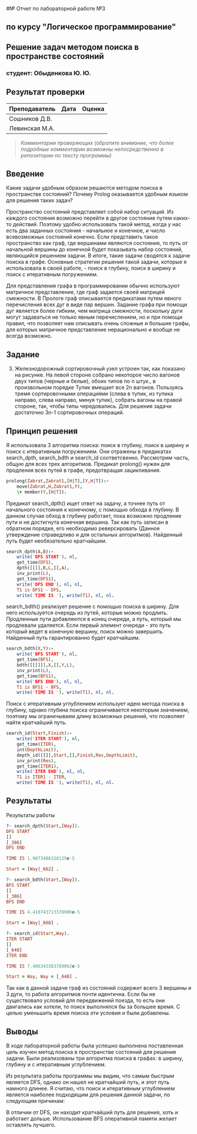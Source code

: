 #№ Отчет по лабораторной работе №3
## по курсу "Логическое программирование"

## Решение задач методом поиска в пространстве состояний

### студент: Обыденкова Ю. Ю.

## Результат проверки

| Преподаватель     | Дата         |  Оценка       |
|-------------------|--------------|---------------|
| Сошников Д.В. |              |               |
| Левинская М.А.|              |               |

> *Комментарии проверяющих (обратите внимание, что более подробные комментарии возможны непосредственно в репозитории по тексту программы)*


## Введение

Какие задачи удобным образом решаются методом поиска в пространстве состояний? Почему Prolog оказывается удобным языком для решения таких задач?

Пространство состояний представляет собой набор ситуаций. Из каждого состояния возможно перейти в другое состояние путем каких-то действий. Поэтому удобно использовать такой метод, когда у нас есть два заданных состояния - начальное и конечное, и число всевозможных состояний конечно. Если представить такое пространство как граф, где вершинами являются состояния, то путь от начальной вершины до конечной будет показывать набор состояний, являющийся решением задачи. В итоге, такие задачи сводятся к задаче поиска в графе. Основные стратегии решения такой задачи, которые я использовала в своей работе, - поиск в глубину, поиск в ширину и поиск с итеративным погружением.

Для представления графа в программировании обычно используют матричное представление, где граф задается своей матрицей смежности. В Прологе граф описывается предикатами путем явного перечисления всех дуг в виде пар вершин. Задание графа при помощи дуг является более гибким, чем матрица смежности, поскольку дуги могут задаваться не только явным перечислением, но и при помощи правил, что позволяет нам описывать очень сложные и большие графы, для которых матричное представление нерационально и вообще не всегда возможно.

## Задание

3. Железнодорожный сортировочный узел устроен так, как показано на
рисунке. На левой стороне собрано некоторое число вагонов двух типов
(черные и белые), обоих типов по n штук., в произвольном порядке
Тупик вмещает все 2n вагонов. Пользуясь тремя сортировочными
операциями (слева в тупик, из тупика направо, слева направо, минуя
тупик), собрать вагоны на правой стороне, так, чтобы типы чередовались.
Для решения задачи достаточно 3n-1 сортировочных операций.

## Принцип решения

Я использовала 3 алгоритма поиска: поиск в глубину, поиск в ширину и поиск с итеративным погружением. Они отражены в предикатах search_dpth, search_bdth и search_id соответсвенно.
Рассмотрим часть, общую для всех трех алгоритмов. Предикат prolong() нужен для продления всех путей в графе, предотвращая зацикливания.
```Prolog
prolong(Zabrat,Zabrat1,[H|T],[Y,H|T]):-
    move(Zabrat,H,Zabrat1,Y),
    \+ member(Y,[H|T]).
```
Предикат search_dpth() ищет ответ на задачу, а точнее путь от начального состояния к конечному, с помощью обхода в глубину. В данном случае обход в глубину работает, пока возможно продление пути и не достигнута конечная вершина. Так как путь записан в обратном порядке, его необходимо реверсировать (Данное утверждение справедливо и для остальных алгоритмов). Найденный путь будет необязательно кратчайшим.
```Prolog
search_dpth(A,B):-
    write('DFS START'), nl,
    get_time(DFS),
    dpth([[]],B,L,[],A),
    inv_print(L),
    get_time(DFS1),
    write('DFS END'), nl, nl,
    T1 is DFS1 - DFS,
    write('TIME IS '), write(T1), nl, nl.
```
search_bdth() реализует решение с помощью поиска в ширину. Для него используется очередь из путей, которые можно продлить. Продленные пути добавляются в конец очереди, а путь, который мы продлевали удаляется. Если первый элемент очереди - это путь который ведет в конечную вершину, поиск можно завершить. Найденный путь гарантированно будет кратчайшим.
```Prolog
search_bdth(X,Y):-
    write('BFS START'), nl,
    get_time(BFS),
    bdth([[[]]],X,[],Y,L),
    inv_print(L),
    get_time(BFS1),
    write('BFS END'), nl, nl,
    T1 is BFS1 - BFS,
    write('TIME IS '), write(T1), nl, nl.
```
Поиск с итеративным углублением использует идею метода поиска в глубину, однако глубина поиска ограничивается некоторым значением, поэтому мы ограничываем длину возможных решений, что позволяет найти кратчайший путь.
```Prolog
search_id(Start,Finish):-
    write('ITER START'), nl,
    get_time(ITER),
    int(DepthLimit),
    depth_id([[]],Start,[],Finish,Res,DepthLimit),
    inv_print(Res),
    get_time(ITER1),
    write('ITER END'), nl, nl,
    T1 is ITER1 - ITER,
    write('TIME IS '), write(T1), nl, nl.
```
## Результаты

Результаты работы

```prolog
?- search_dpth(Start,[Way]).
DFS START
[]
[_386]
DFS END

TIME IS 1.9073486328125e-5

Start = [Way|_662] .

?- search_bdth(Start,[Way]).
BFS START
[]
[_386]
BFS END

TIME IS 4.410743713378906e-5

Start = [Way|_668] .

?- search_id(Start,Way).
ITER START
[]
[_648]
ITER END

TIME IS 7.486343383789062e-5

Start = Way, Way = [_648] .
```

Так как в данной задаче граф из состояний содержит всего 3 вершины и 3 дуги, то работа алгоритмов почти идентична. Если бы не существовало условий для передвижений поезда, то есть они двигались как хотели, то поиск выполнялся бы за большее время. С целью уменьшить время поиска эти условия и были добавлены.

## Выводы

В ходе лабораторной работы была успешно выполнена поставленная цель изучен метод поиска в пространстве состояний для решения задачи. Были реализованы три алгоритма поиска в графах: в ширину, глубину и с итеративным углублением.

Из результата работы программы мы видим, что самым быстрым является DFS, однако он нашел не кратчайший путь, и этот путь намного длинее. Я считаю, что поиск и итеративным углублением является наиболее подходящим для решения данной задачи, по следующим причинам:

В отличии от DFS, он находит кратчайший путь для решения, хоть и работает дольше.
Использование BFS оперативной памяти желает оставлять лучшего.

